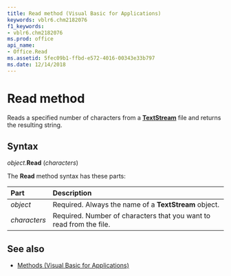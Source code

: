 ```yaml
---
title: Read method (Visual Basic for Applications)
keywords: vblr6.chm2182076
f1_keywords:
- vblr6.chm2182076
ms.prod: office
api_name:
- Office.Read
ms.assetid: 5fec09b1-ffbd-e572-4016-00343e33b797
ms.date: 12/14/2018
---
```



# Read method

Reads a specified number of characters from a **[TextStream](textstream-object.md)** file and returns the resulting string.

## Syntax

_object_.**Read** (_characters_)

The **Read** method syntax has these parts:

|Part|Description|
|:-----|:-----|
| _object_|Required. Always the name of a **TextStream** object.|
| _characters_|Required. Number of characters that you want to read from the file.|

## See also

- [Methods (Visual Basic for Applications)](../methods-visual-basic-for-applications.md)